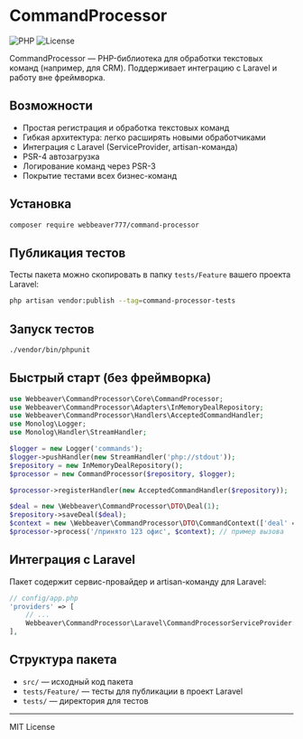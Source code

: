 # CommandProcessor

![PHP](https://img.shields.io/badge/PHP-8.0%2B-blue)
![License](https://img.shields.io/badge/license-MIT-green)

CommandProcessor — PHP-библиотека для обработки текстовых команд (например, для CRM). Поддерживает интеграцию с Laravel и работу вне фреймворка.

## Возможности
- Простая регистрация и обработка текстовых команд
- Гибкая архитектура: легко расширять новыми обработчиками
- Интеграция с Laravel (ServiceProvider, artisan-команда)
- PSR-4 автозагрузка
- Логирование команд через PSR-3
- Покрытие тестами всех бизнес-команд

## Установка
```bash
composer require webbeaver777/command-processor
```

## Публикация тестов
Тесты пакета можно скопировать в папку `tests/Feature` вашего проекта Laravel:

```bash
php artisan vendor:publish --tag=command-processor-tests
```

## Запуск тестов
```bash
./vendor/bin/phpunit
```

## Быстрый старт (без фреймворка)
```php
use Webbeaver\CommandProcessor\Core\CommandProcessor;
use Webbeaver\CommandProcessor\Adapters\InMemoryDealRepository;
use Webbeaver\CommandProcessor\Handlers\AcceptedCommandHandler;
use Monolog\Logger;
use Monolog\Handler\StreamHandler;

$logger = new Logger('commands');
$logger->pushHandler(new StreamHandler('php://stdout'));
$repository = new InMemoryDealRepository();
$processor = new CommandProcessor($repository, $logger);

$processor->registerHandler(new AcceptedCommandHandler($repository));

$deal = new \Webbeaver\CommandProcessor\DTO\Deal(1);
$repository->saveDeal($deal);
$context = new \Webbeaver\CommandProcessor\DTO\CommandContext(['deal' => $deal]);
$processor->process('/принято 123 офис', $context); // пример вызова
```

## Интеграция с Laravel
Пакет содержит сервис-провайдер и artisan-команду для Laravel:

```php
// config/app.php
'providers' => [
    // ...
    Webbeaver\CommandProcessor\Laravel\CommandProcessorServiceProvider::class,
],
```

## Структура пакета
- `src/` — исходный код пакета
- `tests/Feature/` — тесты для публикации в проект Laravel
- `tests/` — директория для тестов

---

MIT License

